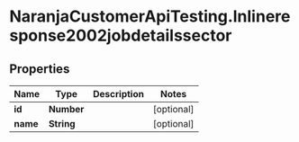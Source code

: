 # NaranjaCustomerApiTesting.Inlineresponse2002jobdetailssector

## Properties

Name | Type | Description | Notes
------------ | ------------- | ------------- | -------------
**id** | **Number** |  | [optional] 
**name** | **String** |  | [optional] 


